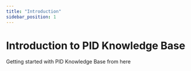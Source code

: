 ```yaml
---
title: "Introduction"
sidebar_position: 1
---
```

# Introduction to PID Knowledge Base

Getting started with PID Knowledge Base from here
